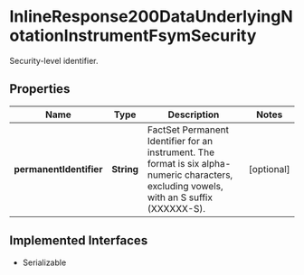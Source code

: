 

# InlineResponse200DataUnderlyingNotationInstrumentFsymSecurity

Security-level identifier.

## Properties

Name | Type | Description | Notes
------------ | ------------- | ------------- | -------------
**permanentIdentifier** | **String** | FactSet Permanent Identifier for an instrument. The format is six alpha-numeric characters, excluding vowels, with an S suffix (XXXXXX-S). |  [optional]


## Implemented Interfaces

* Serializable


